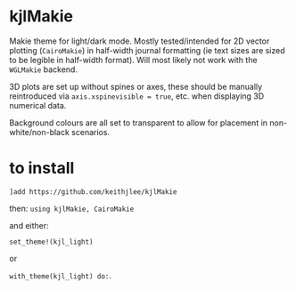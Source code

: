 # kjlMakie

Makie theme for light/dark mode. Mostly tested/intended for 2D vector plotting (`CairoMakie`) in half-width journal formatting (ie text sizes are sized to be legible in half-width format). Will most likely not work with the `WGLMakie` backend.

3D plots are set up without spines or axes, these should be manually reintroduced via `axis.xspinevisible = true`, etc. when displaying 3D numerical data.

Background colours are all set to transparent to allow for placement in non-white/non-black scenarios.

# to install

`]add https://github.com/keithjlee/kjlMakie`

then: `using kjlMakie, CairoMakie`

and either:

`set_theme!(kjl_light)`

or 

`with_theme(kjl_light) do:`.
